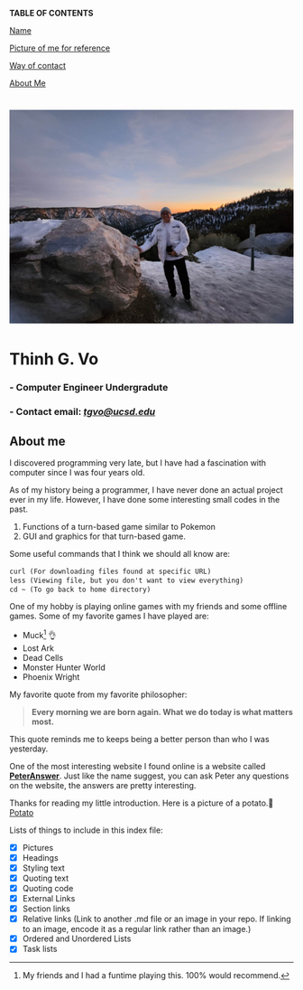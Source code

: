 **TABLE OF CONTENTS**

[Name](#thinh-g-vo)

[Picture of me for reference](#picture-of-myself)

[Way of contact](#)

[About Me](#about-me)

# ![Picture of myself](screenshots/319783945_1009285917127620_8951516267525572160_n.jpg)

# **Thinh G. Vo**

### - Computer Engineer Undergradute

### - Contact email: ***tgvo@ucsd.edu***

## **About me**

I discovered programming very late, but I have had a fascination with computer since I was four years old. 

As of my history being a programmer, I have never done an actual project ever in my life. However, I have done some interesting small codes in the past.

1. Functions of a turn-based game similar to Pokemon
2. GUI and graphics for that turn-based game.

Some useful commands that I think we should all know are:

```
curl (For downloading files found at specific URL)
less (Viewing file, but you don't want to view everything)
cd ~ (To go back to home directory)
```

One of my hobby is playing online games with my friends and some offline games. Some of my favorite games I have played are:

- Muck[^1] 👌
- Lost Ark
- Dead Cells
- Monster Hunter World
- Phoenix Wright

My favorite quote from my favorite philosopher:

> **Every morning we are born again. What we do today is what matters most.**

This quote reminds me to keeps being a better person than who I was yesterday.

One of the most interesting website I found online is a website called **[PeterAnswer](https://www.peteranswers.com/)**. Just like the name suggest, you can ask Peter any questions on the website, the answers are pretty interesting.

Thanks for reading my little introduction. Here is a picture of a potato.🙂  [Potato](screenshots/Potato_Battery_Main.jpg)

[^1]: My friends and I had a funtime playing this. 100% would recommend.

Lists of things to include in this index file:

- [x] Pictures
- [x] Headings
- [x] Styling text
- [x] Quoting text
- [x] Quoting code
- [x] External Links
- [x] Section links
- [x] Relative links (Link to another .md file or an image in your repo. If linking to an image, encode it as a regular link rather than an image.)
- [x] Ordered and Unordered Lists
- [x] Task lists
